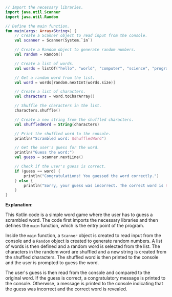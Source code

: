 ```kotlin
// Import the necessary libraries.
import java.util.Scanner
import java.util.Random

// Define the main function.
fun main(args: Array<String>) {
    // Create a Scanner object to read input from the console.
    val scanner = Scanner(System.`in`)

    // Create a Random object to generate random numbers.
    val random = Random()

    // Create a list of words.
    val words = listOf("hello", "world", "computer", "science", "programming")

    // Get a random word from the list.
    val word = words[random.nextInt(words.size)]

    // Create a list of characters.
    val characters = word.toCharArray()

    // Shuffle the characters in the list.
    characters.shuffle()

    // Create a new string from the shuffled characters.
    val shuffledWord = String(characters)

    // Print the shuffled word to the console.
    println("Scrambled word: $shuffledWord")

    // Get the user's guess for the word.
    println("Guess the word:")
    val guess = scanner.nextLine()

    // Check if the user's guess is correct.
    if (guess == word) {
        println("Congratulations! You guessed the word correctly.")
    } else {
        println("Sorry, your guess was incorrect. The correct word is $word.")
    }
}
```

**Explanation:**

This Kotlin code is a simple word game where the user has to guess a scrambled word. The code first imports the necessary libraries and then defines the `main` function, which is the entry point of the program.

Inside the `main` function, a `Scanner` object is created to read input from the console and a `Random` object is created to generate random numbers. A list of words is then defined and a random word is selected from the list. The characters in the random word are shuffled and a new string is created from the shuffled characters. The shuffled word is then printed to the console and the user is prompted to guess the word.

The user's guess is then read from the console and compared to the original word. If the guess is correct, a congratulatory message is printed to the console. Otherwise, a message is printed to the console indicating that the guess was incorrect and the correct word is revealed.